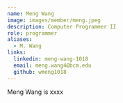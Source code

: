 ```yaml
---
name: Meng Wang
image: images/member/meng.jpeg
description: Computer Programmer II
role: programmer
aliases:
  - M. Wang
links:
  linkedin: meng-wang-1018
  email: meng.wang4@bcm.edu
  github: wmeng1018
---
```


Meng Wang is xxxx
